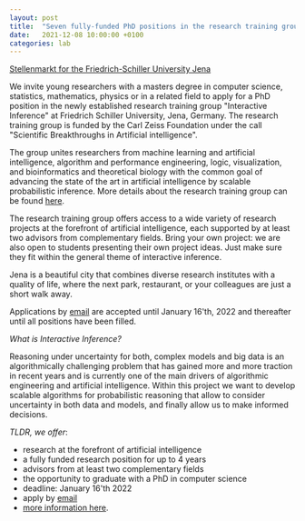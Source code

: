 ```yaml
---
layout: post
title:  "Seven fully-funded PhD positions in the research training group "Interactive Inference" at Friedrich Schiller University Jena"
date:   2021-12-08 10:00:00 +0100
categories: lab
---
```


[Stellenmarkt for the Friedrich-Schiller University Jena](https://www4.uni-jena.de/Universit%C3%A4t/Stellenmarkt/Wissenschaftliche+Besch%C3%A4ftigte/seven+PhD+students+%28m_f_d%29+in+computer+science.html)

We invite young researchers with a masters degree in computer science, statistics, mathematics,
physics or in a related field to apply for a PhD position in the newly established research training
group "Interactive Inference" at Friedrich Schiller University, Jena, Germany. The research training
group is funded by the Carl Zeiss Foundation under the call "Scientific Breakthroughs in Artificial
intelligence".

The group unites researchers from machine learning and artificial intelligence, algorithm and
performance engineering, logic, visualization, and bioinformatics and theoretical biology with the
common goal of advancing the state of the art in artificial intelligence by scalable probabilistic
inference. More details about the research training group can be found
[here](https://inference.uni-jena.de).

The research training group offers access to a wide variety of research projects at the forefront of
artificial intelligence, each supported by at least two advisors from complementary fields. Bring
your own project: we are also open to students presenting their own project ideas. Just make sure
they fit within the general theme of interactive inference.

Jena is a beautiful city that combines diverse research institutes with a quality of life, where the
next park, restaurant, or your colleagues are just a short walk away.

Applications by [email](mailto:inference@uni-jena.de) are accepted until January 16'th, 2022 and
thereafter until all positions have been filled. 

*What is Interactive Inference?*

Reasoning under uncertainty for both, complex models and big data is an algorithmically challenging
problem that has gained more and more traction in recent years and is currently one of the main
drivers of algorithmic engineering and artificial intelligence. Within this project we want to
develop scalable algorithms for probabilistic reasoning that allow to consider uncertainty in both
data and models, and finally allow us to make informed decisions.

*TLDR, we offer*:

- research at the forefront of artificial intelligence
- a fully funded research position for up to 4 years
- advisors from at least two complementary fields
- the opportunity to graduate with a PhD in computer science 
- deadline: January 16'th 2022
- apply by [email](mailto:inference@uni-jena.de)
- [more information here](https://inference.uni-jena.de).

